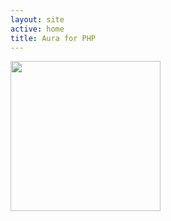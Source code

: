 ```yaml
---
layout: site
active: home
title: Aura for PHP
---
```


<div class="hero-unit">
    <div class="hero-logo">
        <img src="img/aura-logo-black.png" width="240" height="240" />
        <h3><script>
            var adjectives = [
                "powerful",
                "mature",
                "independent",
                "sharp",
                "high-quality",
                "practical",
                "consistent",
                "reliable",
                "standalone",
                "thoughtful",
                "diligent",
                "veteran",
                "well-tested"
            ];

            var adjLower = adjectives[Math.floor(adjectives.length * Math.random())];
            var adjUpper = adjLower[0].toUpperCase() + adjLower.slice(1);
            document.write(adjUpper + ' tools for ' + adjLower + ' developers.');
        </script></h3>
    </div>
</div>

{% include packages-v2.md %}

<div class="row">
    <div class="span6">
        <h2>About</h2>
        <p>
            The primary goal of Aura is to provide high-quality, well-tested,
            <a href="http://php-fig.org">standards-compliant</a>, decoupled
            libraries that can be used in any codebase. This means you can use
            as much or as little of the project as you like.
        </p>
        <p><a class="btn" href="/about">Read more &raquo;</a></p>
    </div>
    <div class="span6">
        <h2>Packages</h2>
        <p>
            The Aura project centers around a collection of independent
            packages. Each package is self-contained and has only the things
            it needs for its core purpose. None of the packages depends on any
            of the other; you can download and use each of the packages on its
            own.
        </p>
        <p><a class="btn" href="/packages">Read more &raquo;</a></p>
    </div>
    <!-- <div class="span4">
        <h2>Framework</h2>
        <p>
            Aura has enough libraries to form a full-stack framework of its
            own. A system repository is available to incorporate them all into
            a coherent framework for application development.
        </p>
        <p><a class="btn" href="/framework">Read more &raquo;</a></p>
    </div> -->
</div>

